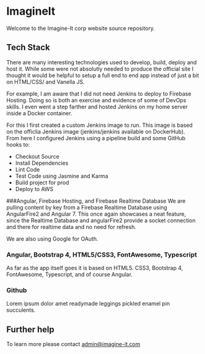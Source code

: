 # ImagineIt

Welcome to the Imagine-It corp website source repository.


## Tech Stack

There are many interesting technologies used to develop, build, deploy and host it.  While some were not absolutly needed to
produce the official site I thought it would be helpful to setup a full end to end app instead of just a bit on HTML/CSS/ and Vanella JS.

For example, I am aware that I did not need Jenkins to deploy to Firebase Hosting.  Doing so is both an exercise and evidence of
some of DevOps skills.  I even went a step farther and hosted Jenkins on my home server inside a Docker container.

For this I first created a custom Jenkins image to run.  This image is based on the officlia Jenkins image
(jenkins/jenkins available on DockerHub).  From here I configured Jenkins using a pipeline build and some GitHub hooks to:
- Checkout Source
- Install Dependencies
- Lint Code
- Test Code using Jasmine and Karma
- Build project for prod
- Deploy to AWS

###Angular, Firebase Hosting, and Firebase Realtime Database
We are pulling content by key from a Firebase Realtime Database using AngularFire2
and Angular 7.  This once again showcases a neat feature, since the Realtime Database and angularFire2 provide a socket connection
and there for realtime data and no need for refresh.

We are also using Google for OAuth.

### Angular, Bootstrap 4, HTML5/CSS3, FontAwesome, Typescript
As far as the app itself goes it is based on HTML5. CSS3, Bootstrap 4, FontAwesome, Typescript, and of course Angular.


### Github
Lorem ipsum dolor amet readymade leggings pickled enamel pin succulents.

## Further help

To learn more please contact admin@imagine-it.com
